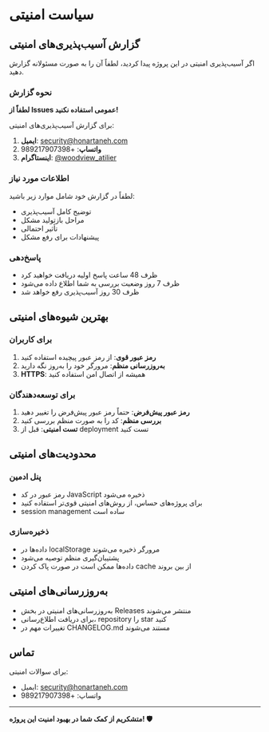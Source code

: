 # سیاست امنیتی

## گزارش آسیب‌پذیری‌های امنیتی

اگر آسیب‌پذیری امنیتی در این پروژه پیدا کردید، لطفاً آن را به صورت مسئولانه گزارش دهید.

### نحوه گزارش

**لطفاً از Issues عمومی استفاده نکنید!**

برای گزارش آسیب‌پذیری‌های امنیتی:

1. **ایمیل**: security@honartaneh.com
2. **واتساپ**: +989217907398
3. **اینستاگرام**: [@woodview_atilier](https://instagram.com/woodview_atilier)

### اطلاعات مورد نیاز

لطفاً در گزارش خود شامل موارد زیر باشید:

- توضیح کامل آسیب‌پذیری
- مراحل بازتولید مشکل
- تأثیر احتمالی
- پیشنهادات برای رفع مشکل

### پاسخ‌دهی

- ظرف 48 ساعت پاسخ اولیه دریافت خواهید کرد
- ظرف 7 روز وضعیت بررسی به شما اطلاع داده می‌شود
- ظرف 30 روز آسیب‌پذیری رفع خواهد شد

## بهترین شیوه‌های امنیتی

### برای کاربران

1. **رمز عبور قوی**: از رمز عبور پیچیده استفاده کنید
2. **به‌روزرسانی منظم**: مرورگر خود را به‌روز نگه دارید
3. **HTTPS**: همیشه از اتصال امن استفاده کنید

### برای توسعه‌دهندگان

1. **رمز عبور پیش‌فرض**: حتماً رمز عبور پیش‌فرض را تغییر دهید
2. **بررسی منظم**: کد را به صورت منظم بررسی کنید
3. **تست امنیتی**: قبل از deployment تست کنید

## محدودیت‌های امنیتی

### پنل ادمین
- رمز عبور در کد JavaScript ذخیره می‌شود
- برای پروژه‌های حساس، از روش‌های امنیتی قوی‌تر استفاده کنید
- session management ساده است

### ذخیره‌سازی
- داده‌ها در localStorage مرورگر ذخیره می‌شوند
- پشتیبان‌گیری منظم توصیه می‌شود
- داده‌ها ممکن است در صورت پاک کردن cache از بین بروند

## به‌روزرسانی‌های امنیتی

- به‌روزرسانی‌های امنیتی در بخش Releases منتشر می‌شوند
- برای دریافت اطلاع‌رسانی، repository را star کنید
- تغییرات مهم در CHANGELOG.md مستند می‌شوند

## تماس

برای سوالات امنیتی:
- ایمیل: security@honartaneh.com
- واتساپ: +989217907398

---

**متشکریم از کمک شما در بهبود امنیت این پروژه! 🛡️**
